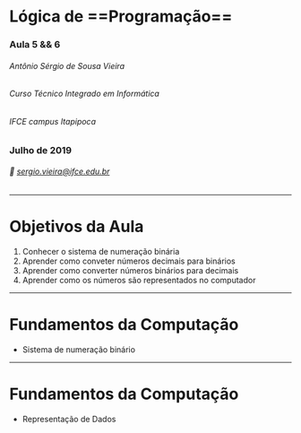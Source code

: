 <!-- $theme: gaia -->

# Lógica de ==Programação==

### Aula 5 && 6
###### Antônio Sérgio de Sousa Vieira
###### Curso Técnico Integrado em Informática
###### IFCE campus Itapipoca
### Julho de 2019
###### :email: sergio.vieira@ifce.edu.br

---
# Objetivos da Aula
1. Conhecer o sistema de numeração binária
2. Aprender como conveter números decimais para binários
3. Aprender como converter números binários para decimais
4. Aprender como os números são representados no computador

---
<!-- page_number: true -->
# Fundamentos da Computação
- Sistema de numeração binário

---
# Fundamentos da Computação
- Representação de Dados